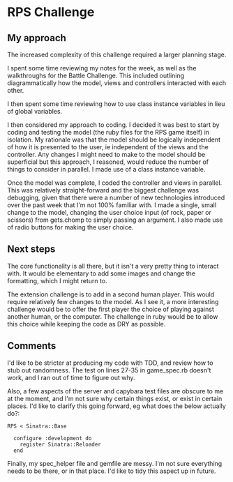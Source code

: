 # RPS Challenge

My approach
-------

The increased complexity of this challenge required a larger planning stage.

I spent some time reviewing my notes for the week, as well as the walkthroughs for the Battle Challenge. This included outlining diagrammatically how the model, views and controllers interacted with each other.

I then spent some time reviewing how to use class instance variables in lieu of global variables.

I then considered my approach to coding. I decided it was best to start by coding and testing the model (the ruby files for the RPS game itself) in isolation. My rationale was that the model should be logically independent of how it is presented to the user, ie independent of the views and the controller. Any changes I might need to make to the model should be superficial but this approach, I reasoned, would reduce the number of things to consider in parallel. I made use of a class instance variable.

Once the model was complete, I coded the controller and views in parallel. This was relatively straight-forward and the biggest challenge was debugging, given that there were a number of new technologies introduced over the past week that I'm not 100% familiar with. I made a single, small change to the model, changing the user choice input (of rock, paper or scissors) from gets.chomp to simply passing an argument. I also made use of radio buttons for making the user choice.

## Next steps

The core functionality is all there, but it isn't a very pretty thing to interact with. It would be elementary to add some images and change the formatting, which I might return to.

The extension challenge is to add in a second human player. This would require relatively few changes to the model. As I see it, a more interesting challenge would be to offer the first player the choice of playing against another human, or the computer. The challenge in ruby would be to allow this choice while keeping the code as DRY as possible.

## Comments

I'd like to be stricter at producing my code with TDD, and review how to stub out randomness. The test on lines 27-35 in game_spec.rb doesn't work, and I ran out of time to figure out why.

Also, a few aspects of the server and capybara test files are obscure to me at the moment, and I'm not sure why certain things exist, or exist in certain places. I'd like to clarify this going forward, eg what does the below actually do?:

```
RPS < Sinatra::Base

  configure :development do
    register Sinatra::Reloader
  end
```
Finally, my spec_helper file and gemfile are messy. I'm not sure everything needs to be there, or in that place. I'd like to tidy this aspect up in future.